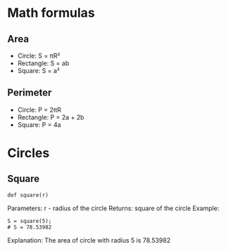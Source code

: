 # Math formulas
## Area
- Circle: S = πR²
- Rectangle: S = ab
- Square: S = a²

## Perimeter
- Circle: P = 2πR
- Rectangle: P = 2a + 2b
- Square: P = 4a
# Circles
## Square
```
def square(r)
```
Parameters:
r - radius of the circle
Returns:
square of the circle
Example:
```
S = square(5);
# S = 78.53982
```
Explanation:
The area of circle with radius 5 is 78.53982
